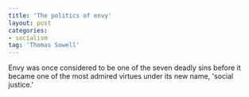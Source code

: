 ```yaml
---
title: 'The politics of envy'
layout: post
categories:
- socialism
tag: 'Thomas Sowell'
---
```


Envy was once considered to be one of the seven deadly sins before it became one of the most admired virtues under its new name, 'social justice.'